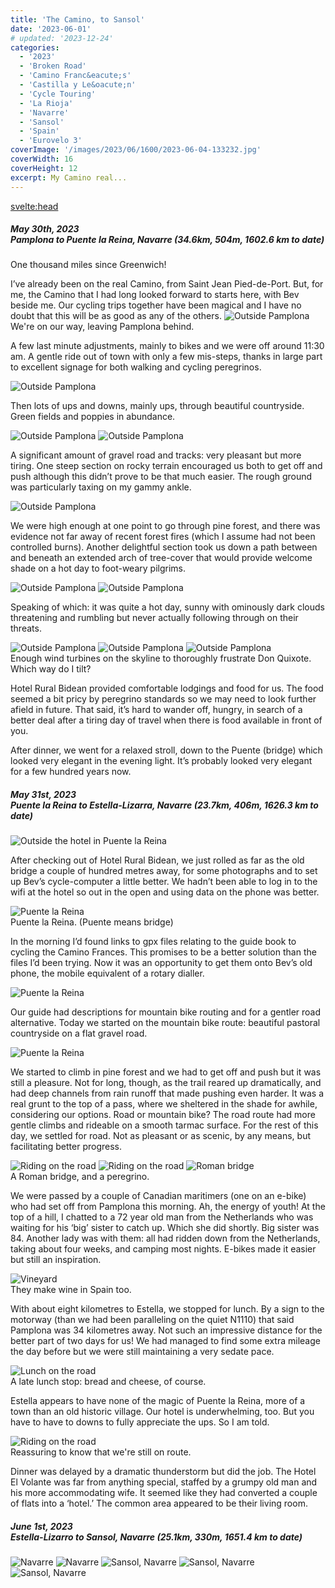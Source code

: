 ```yaml
---
title: 'The Camino, to Sansol'
date: '2023-06-01'
# updated: '2023-12-24'
categories:
  - '2023'
  - 'Broken Road'
  - 'Camino Franc&eacute;s'
  - 'Castilla y Le&oacute;n'
  - 'Cycle Touring'
  - 'La Rioja'
  - 'Navarre'
  - 'Sansol'
  - 'Spain'
  - 'Eurovelo 3'
coverImage: '/images/2023/06/1600/2023-06-04-133232.jpg'
coverWidth: 16
coverHeight: 12
excerpt: My Camino real...
---
```


<svelte:head>

<title>
Camino, to Burgos
</title>
</svelte:head>

<script>
	import Callout from '$lib/components/Callout.svelte'
</script>

<section class="card">
  <h5>
    May 30th, 2023
    <br /> Pamplona to Puente la Reina, Navarre
    (34.6km, 504m, 1602.6 km to date)
  </h5>
  <p>One thousand miles since Greenwich!</p>
  <Callout>I’ve already been on the real Camino, from Saint Jean Pied-de-Port. But, for me, the Camino that I had long looked forward to starts here, with Bev beside me. Our cycling trips together have been magical and I have no doubt that this will be as good as any of the others.</Callout>
  <img alt="Outside Pamplona" src="/images/2023/05/1600/2023-05-30-124434.jpg" />
  <div class="caption">We're on our way, leaving Pamplona behind.</div>
  <p>A few last minute adjustments, mainly to bikes and we were off around 11:30 am. A gentle ride out of town with only a few mis-steps, thanks in large part to excellent signage for both walking and cycling peregrinos.</p>
  <img alt="Outside Pamplona" src="/images/2023/05/1600/2023-05-30-130243.jpg" />
  <p>Then lots of ups and downs, mainly ups, through beautiful countryside. Green fields and poppies in abundance.</p>
  <img alt="Outside Pamplona" src="/images/2023/05/1600/2023-05-30-141842.jpg" />
  <img alt="Outside Pamplona" src="/images/2023/05/1600/2023-05-30-145240.jpg" />
  <p>A significant amount of gravel road and tracks: very pleasant but more tiring. One steep section on rocky terrain encouraged us both to get off and push although this didn’t prove to be that much easier. The rough ground was particularly taxing on my gammy ankle.</p>
  <img alt="Outside Pamplona" src="/images/2023/05/1600/2023-05-30-150941.jpg" />
  <p>We were high enough at one point to go through pine forest, and there was evidence not far away of recent forest fires (which I assume had not been controlled burns). Another delightful section took us down a path between and beneath an extended arch of tree-cover that would provide welcome shade on a hot day to foot-weary pilgrims.</p>
  <img alt="Outside Pamplona" src="/images/2023/05/1600/2023-05-30-152427.jpg" /> 
  <img alt="Outside Pamplona" src="/images/2023/05/1600/2023-05-30-152453.jpg" /> 
  
  <p>Speaking of which: it was quite a hot day, sunny with ominously dark clouds threatening and rumbling but never actually following through on their threats.</p>
  <img alt="Outside Pamplona" src="/images/2023/05/1600/2023-05-30-161415.jpg" />
  <img alt="Outside Pamplona" src="/images/2023/05/1600/2023-05-30-162728.jpg" />
  <img alt="Outside Pamplona" src="/images/2023/05/1600/2023-05-30-162748.jpg" />
  <div class="caption">Enough wind turbines on the skyline to thoroughly frustrate Don Quixote. Which way do I tilt?</div>
  <p>Hotel Rural Bidean provided comfortable lodgings and food for us. The food seemed a bit pricy by peregrino standards so we may need to look further afield in future. That said, it’s hard to wander off, hungry, in search of a better deal after a tiring day of travel when there is food available in front of you.</p>
  <p>After dinner, we went for a relaxed stroll, down to the Puente (bridge) which looked very elegant in the evening light. It’s probably looked very elegant for a few hundred years now.</p>   
</section>

<section class="card">
  <h5>
    May 31st, 2023
    <br /> Puente la Reina to Estella-Lizarra, Navarre
    (23.7km, 406m, 1626.3 km to date)
  </h5>
  <img alt="Outside the hotel in Puente la Reina" src="/images/2023/05/1600/2023-05-31-101413.jpg" />
  <p>After checking out of Hotel Rural Bidean, we just rolled as far as the old bridge a couple of hundred metres away, for some photographs and to set up Bev’s cycle-computer a little better. We hadn’t been able to log in to the wifi at the hotel so out in the open and using data on the phone was better.</p>
  <img alt="Puente la Reina" src="/images/2023/05/1600/2023-05-31-102835.jpg" />
  <div class="caption">Puente la Reina. (Puente means bridge)</div>
  <p>In the morning I’d found links to gpx files relating to the guide book to cycling the Camino Frances. This promises to be a better solution than the files I’d been trying. Now it was an opportunity to get them onto Bev’s old phone, the mobile equivalent of a rotary dialler.</p>
  <img alt="Puente la Reina" src="/images/2023/05/1600/2023-05-31-104145.jpg" />
  <p>Our guide had descriptions for mountain bike routing and for a gentler road alternative. Today we started on the mountain bike route: beautiful pastoral countryside on a flat gravel road. </p>
  <img alt="Puente la Reina" src="/images/2023/05/1600/2023-05-31-105559.jpg" />
  <p>We started to climb in pine forest and we had to get off and push but it was still a pleasure. Not for long, though, as the trail reared up dramatically, and had deep channels from rain runoff that made pushing even harder. It was a real grunt to the top of a pass, where we sheltered in the shade for awhile, considering our options. Road or mountain bike? The road route had more gentle climbs and rideable on a smooth tarmac surface. For the rest of this day, we settled for road. Not as pleasant or as scenic, by any means, but facilitating better progress.</p>
  <img alt="Riding on the road" src="/images/2023/05/1600/2023-05-31-131257.jpg" />
  <img alt="Riding on the road" src="/images/2023/05/1600/2023-05-31-131824.jpg" />
  <img alt="Roman bridge" src="/images/2023/05/1600/2023-05-31-135941.jpg" />
  <div class="caption">A Roman bridge, and a peregrino.</div>
  <p>We were passed by a couple of Canadian maritimers (one on an e-bike) who had set off from Pamplona this morning. Ah, the energy of youth! At the top of a hill, I chatted to a 72 year old man from the Netherlands who was waiting for his ‘big’ sister to catch up. Which she did shortly. Big sister was 84. Another lady was with them: all had ridden down from the Netherlands, taking about four weeks, and camping most nights. E-bikes made it easier but still an inspiration.</p>
  <img alt="Vineyard" src="/images/2023/05/1600/2023-05-31-150843.jpg" />
  <div class="caption">They make wine in Spain too.</div>
  <p>With about eight kilometres to Estella, we stopped for lunch. By a sign to the motorway (than we had been paralleling on the quiet N1110) that said Pamplona was 34 kilometres away. Not such an impressive distance for the better part of two days for us! We had managed to find some extra mileage the day before but we were still maintaining a very sedate pace.</p>
  <img alt="Lunch on the road" src="/images/2023/05/1600/2023-05-31-151455.jpg" />
  <div class="caption">A late lunch stop: bread and cheese, of course.</div>
  <p>Estella appears to have none of the magic of Puente la Reina, more of a town than an old historic village. Our hotel is underwhelming, too. But you have to have to downs to fully appreciate the ups. So I am told.</p>
  <img alt="Riding on the road" src="/images/2023/05/1600/2023-05-31-163037.jpg" />
  <div class="caption">Reassuring to know that we're still on route.</div>
  <p>Dinner was delayed by a dramatic thunderstorm but did the job. The Hotel El Volante was far from anything special, staffed by a grumpy old man and his more accommodating wife. It seemed like they had converted a couple of flats into a ‘hotel.’ The common area appeared to be their living room.</p>
</section>

<section class="card">
  <h5>
    June 1st, 2023
    <br /> Estella-Lizarro to Sansol, Navarre
    (25.1km, 330m, 1651.4 km to date)
  </h5>
  <p></p>
  <img alt="Navarre" src="/images/2023/06/1600/2023-06-01-123536.jpg" />
  <img alt="Navarre" src="/images/2023/06/1600/2023-06-01-170032.jpg" />
  <img alt="Sansol, Navarre" src="/images/2023/06/1600/2023-06-01-183629.jpg" />
  <img alt="Sansol, Navarre" src="/images/2023/06/1600/2023-06-01-183654.jpg" />
  <img alt="Sansol, Navarre" src="/images/2023/06/1600/2023-06-01-183750.jpg" />
</section>
